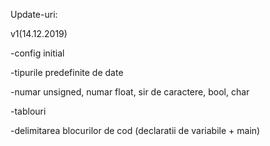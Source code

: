 Update-uri:

v1(14.12.2019)

-config initial

-tipurile predefinite de date

-numar unsigned, numar float, sir de caractere, bool, char

-tablouri

-delimitarea blocurilor de cod (declaratii de variabile + main)
